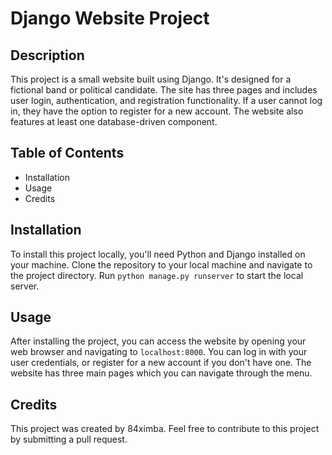 # Django Website Project

## Description
This project is a small website built using Django. It's designed for a fictional band or political candidate. The site has three pages and includes user login, authentication, and registration functionality. If a user cannot log in, they have the option to register for a new account. The website also features at least one database-driven component.

## Table of Contents
- Installation
- Usage
- Credits

## Installation
To install this project locally, you'll need Python and Django installed on your machine. Clone the repository to your local machine and navigate to the project directory. Run `python manage.py runserver` to start the local server.

## Usage 
After installing the project, you can access the website by opening your web browser and navigating to `localhost:8000`. You can log in with your user credentials, or register for a new account if you don't have one. The website has three main pages which you can navigate through the menu.

## Credits
This project was created by 84ximba. Feel free to contribute to this project by submitting a pull request.
